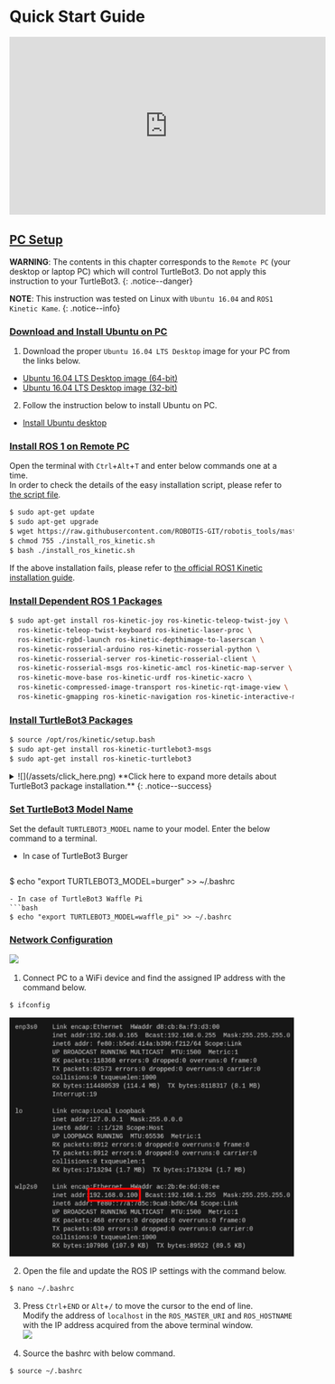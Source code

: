 
# Quick Start Guide

<iframe width="560" height="315" src="https://www.youtube.com/embed/ji2kQXgCjeM" frameborder="0" allow="accelerometer; autoplay; clipboard-write; encrypted-media; gyroscope; picture-in-picture" allowfullscreen></iframe>

## [PC Setup](#pc-setup)

**WARNING**: The contents in this chapter corresponds to the `Remote PC` (your desktop or laptop PC) which will control TurtleBot3. Do not apply this instruction to your TurtleBot3.
{: .notice--danger}

**NOTE**: This instruction was tested on Linux with `Ubuntu 16.04` and `ROS1 Kinetic Kame`.
{: .notice--info}

### [Download and Install Ubuntu on PC](#download-and-install-ubuntu-on-pc)

1. Download the proper `Ubuntu 16.04 LTS Desktop` image for your PC from the links below.
  - [Ubuntu 16.04 LTS Desktop image (64-bit)](https://releases.ubuntu.com/16.04.7/ubuntu-16.04.7-desktop-amd64.iso)
  - [Ubuntu 16.04 LTS Desktop image (32-bit)](https://releases.ubuntu.com/16.04.7/ubuntu-16.04.6-desktop-i386.iso)

2. Follow the instruction below to install Ubuntu on PC.
  - [Install Ubuntu desktop](https://ubuntu.com/tutorials/install-ubuntu-desktop#1-overview)

### [Install ROS 1 on Remote PC](#install-ros-1-on-remote-pc)

Open the terminal with `Ctrl`+`Alt`+`T` and enter below commands one at a time.  
In order to check the details of the easy installation script, please refer to [the script file](https://raw.githubusercontent.com/ROBOTIS-GIT/robotis_tools/master/install_ros_kinetic.sh).  
```bash
$ sudo apt-get update
$ sudo apt-get upgrade
$ wget https://raw.githubusercontent.com/ROBOTIS-GIT/robotis_tools/master/install_ros_kinetic.sh
$ chmod 755 ./install_ros_kinetic.sh 
$ bash ./install_ros_kinetic.sh
```

If the above installation fails, please refer to [the official ROS1 Kinetic installation guide](http://wiki.ros.org/kinetic/Installation/Ubuntu).

### [Install Dependent ROS 1 Packages](#install-dependent-ros-1-packages)

```bash
$ sudo apt-get install ros-kinetic-joy ros-kinetic-teleop-twist-joy \
  ros-kinetic-teleop-twist-keyboard ros-kinetic-laser-proc \
  ros-kinetic-rgbd-launch ros-kinetic-depthimage-to-laserscan \
  ros-kinetic-rosserial-arduino ros-kinetic-rosserial-python \
  ros-kinetic-rosserial-server ros-kinetic-rosserial-client \
  ros-kinetic-rosserial-msgs ros-kinetic-amcl ros-kinetic-map-server \
  ros-kinetic-move-base ros-kinetic-urdf ros-kinetic-xacro \
  ros-kinetic-compressed-image-transport ros-kinetic-rqt-image-view \
  ros-kinetic-gmapping ros-kinetic-navigation ros-kinetic-interactive-markers
```

### [Install TurtleBot3 Packages](#install-turtlebot3-packages)

```bash
$ source /opt/ros/kinetic/setup.bash
$ sudo apt-get install ros-kinetic-turtlebot3-msgs
$ sudo apt-get install ros-kinetic-turtlebot3
```

<details>
<summary id="summary_for_foreins" style="outline: inherit;">
![](/assets/click_here.png) **Click here to expand more details about TurtleBot3 package installation.**
{: .notice--success}
</summary>
In case you need to download the source codes and build them, please use the commands below.  
Make sure to remove the identical packages to avoid redundancy.  
```bash
$ sudo apt-get remove ros-kinetic-turtlebot3-msgs
$ sudo apt-get remove ros-kinetic-turtlebot3
$ mkdir -p ~/catkin_ws/src
$ cd ~/catkin_ws/src/
$ git clone -b kinetic-devel https://github.com/ROBOTIS-GIT/turtlebot3_msgs.git
$ git clone -b kinetic-devel https://github.com/ROBOTIS-GIT/turtlebot3.git
$ cd ~/catkin_ws && catkin_make
$ echo "source ~/catkin_ws/devel/setup.bash" >> ~/.bashrc
```
</details>

### [Set TurtleBot3 Model Name](#set-turtlebot3-model-name)
Set the default `TURTLEBOT3_MODEL` name to your model. Enter the below command to a terminal.  
- In case of TurtleBot3 Burger
  ```bash
$ echo "export TURTLEBOT3_MODEL=burger" >> ~/.bashrc
  ```
- In case of TurtleBot3 Waffle Pi
  ```bash
$ echo "export TURTLEBOT3_MODEL=waffle_pi" >> ~/.bashrc
  ```

### [Network Configuration](#network-configuration)

![](/assets/images/platform/turtlebot3/software/network_configuration.png)

1. Connect PC to a WiFi device and find the assigned IP address with the command below.  
  ```bash
$ ifconfig
  ```  
  ![](/assets/images/platform/turtlebot3/software/network_configuration2.png)

2. Open the file and update the ROS IP settings with the command below.  
  ```bash
$ nano ~/.bashrc
  ```

3. Press `Ctrl`+`END` or `Alt`+`/` to move the cursor to the end of line.  
  Modify the address of `localhost` in the `ROS_MASTER_URI` and `ROS_HOSTNAME` with the IP address acquired from the above terminal window.  
  ![](/assets/images/platform/turtlebot3/software/network_configuration3.png)

4. Source the bashrc with below command.  
  ```bash
$ source ~/.bashrc
  ```
